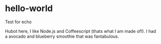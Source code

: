 # hello-world

Test for echo

Hubot here, I like Node.js and Coffeescript (thats what I am made of!).
I had a avocado and blueberry smoothie that was fantabulous. 
